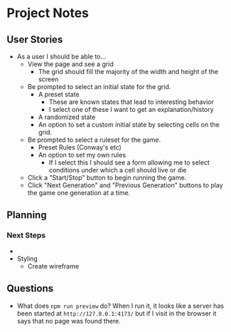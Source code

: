 # Project Notes

## User Stories
- As a user I should be able to...
  - View the page and see a grid
    - The grid should fill the majority of the width and height of the screen
  - Be prompted to select an initial state for the grid. 
    - A preset state
      - These are known states that lead to interesting behavior
      - I select one of these I want to get an explanation/history
    - A randomized state
    - An option to set a custom initial state by selecting cells on the grid. 
  - Be prompted to select a ruleset for the game.
    - Preset Rules (Conway's etc)
    - An option to set my own rules
      - If I select this I should see a form allowing me to select conditions under which a cell should live or die
  - Click a "Start/Stop" button to begin running the game. 
  - Click "Next Generation" and "Previous Generation" buttons to play the game one generation at a time.

## Planning

### Next Steps
- 
- Styling
  - Create wireframe


## Questions
- What does `npm run preview` do? When I run it, it looks like a server has been started at `http://127.0.0.1:4173/` but if I visit in the browser it says that no page was found there.

